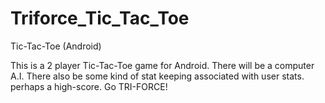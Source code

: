 Triforce_Tic_Tac_Toe
====================

Tic-Tac-Toe (Android)

This is a 2 player Tic-Tac-Toe game for Android.  There will be a computer A.I.
There also be some kind of stat keeping associated with user stats.  perhaps a high-score.
Go TRI-FORCE!
